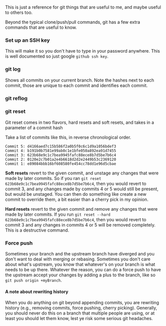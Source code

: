 This is just a reference for git things that are useful to me, and maybe useful to others too.

Beyond the typical clone/push/pull commands, git has a few extra commands that are useful to know.

### Set up an SSH key

This will make it so you don't have to type in your password anywhere. This is well documented so just google `github ssh key`.

### git log

Shows all commits on your current branch. Note the hashes next to each commit, those are unique to each commit and identifies each commit.

### git reflog

### git reset

Git reset comes in two flavors, hard resets and soft resets, and takes in a parameter of a commit hash

Take a list of commits like this, in reverse chronological order.

```
Commit 5: d4166aed7c15b586f2a0b5f0c6c1d9a1056bdef3
Commit 4: b191b0b7581e99ab0c1e1bfe050a892ea91d7455
Commit 3: 623b68e9c1c7bea9945fafc88ece8b7d5be7b6c4
Commit 2: 0120e2c7b01a2e4b6618d2d2e2449b53c2369120
Commit 1: e89084bbb16bf608580fe454cc78dd1e96d5cbae
```

**Soft resets** revert to the given commit, and unstage any changes that were made by later commits. So if you ran `git reset 623b68e9c1c7bea9945fafc88ece8b7d5be7b6c4`, then you would revert to commit 3, and any changes made by commits 4 or 5 would still be present, but would be unstaged. You can then do something like create a new commit to override them, a bit easier than a cherry pick in my opinion.

**Hard resets** revert to the given commit and remove any changes that were made by later commits. If you run `git reset --hard 623b68e9c1c7bea9945fafc88ece8b7d5be7b6c4`, then you would revert to commit 3 and any changes in commits 4 or 5 will be removed completely. This is a destructive command.

### Force push

Sometimes your branch and the upstream branch have diverged and you don't want to deal with merging or rebasing. Sometimes you don't care about what's upstream, you know that whatever's on your branch is what needs to be up there. Whatever the reason, you can do a force push to have the upstream accept your changes by adding a plus to the branch, like so `git push origin +myBranch`.

#### A note about rewriting history

When you do anything on git beyond appending commits, you are rewriting history (e.g., removing commits, force pushing, cherry picking). Generally, you should never do this on a branch that multiple people are using, or at least you should let them know, lest ye risk some serious git headaches.
